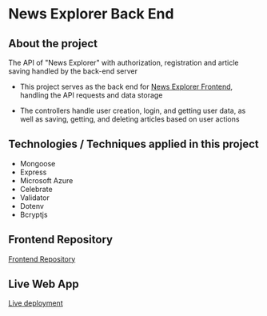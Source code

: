 # News Explorer Back End

## About the project

The API of "News Explorer" with authorization, registration and article saving handled by the back-end server

- This project serves as the back end for [News Explorer Frontend](https://github.com/nitzanye/news-explorer-vercel-frontend), handling the API requests and data storage

- The controllers handle user creation, login, and getting user data, as well as saving, getting, and deleting articles based on user actions

## Technologies / Techniques applied in this project

-	Mongoose
-	Express
-	Microsoft Azure
-	Celebrate
-	Validator
-	Dotenv
-	Bcryptjs

## Frontend Repository

[Frontend Repository](https://github.com/nitzanye/news-explorer-vercel-frontend)

## Live Web App

[Live deployment](https://news-explorer-vercel-frontend.vercel.app/)
